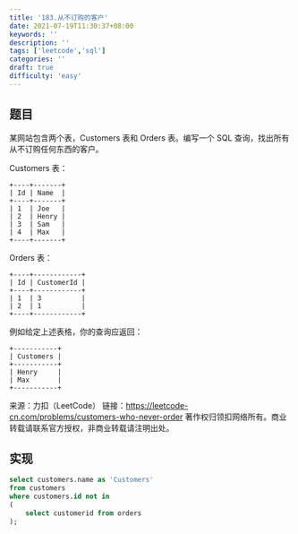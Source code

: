 ```yaml
---
title: '183.从不订购的客户'
date: 2021-07-19T11:30:37+08:00
keywords: ''
description: ''
tags: ['leetcode','sql']
categories: ''
draft: true
difficulty: 'easy'
---
```


## 题目

某网站包含两个表，Customers 表和 Orders 表。编写一个 SQL 查询，找出所有从不订购任何东西的客户。

Customers 表：
```
+----+-------+
| Id | Name  |
+----+-------+
| 1  | Joe   |
| 2  | Henry |
| 3  | Sam   |
| 4  | Max   |
+----+-------+
```

Orders 表：
```
+----+------------+
| Id | CustomerId |
+----+------------+
| 1  | 3          |
| 2  | 1          |
+----+------------+
```

例如给定上述表格，你的查询应返回：
```
+-----------+
| Customers |
+-----------+
| Henry     |
| Max       |
+-----------+
```

来源：力扣（LeetCode）
链接：https://leetcode-cn.com/problems/customers-who-never-order
著作权归领扣网络所有。商业转载请联系官方授权，非商业转载请注明出处。


## 实现

```sql
select customers.name as 'Customers'
from customers
where customers.id not in
(
    select customerid from orders
);
```
